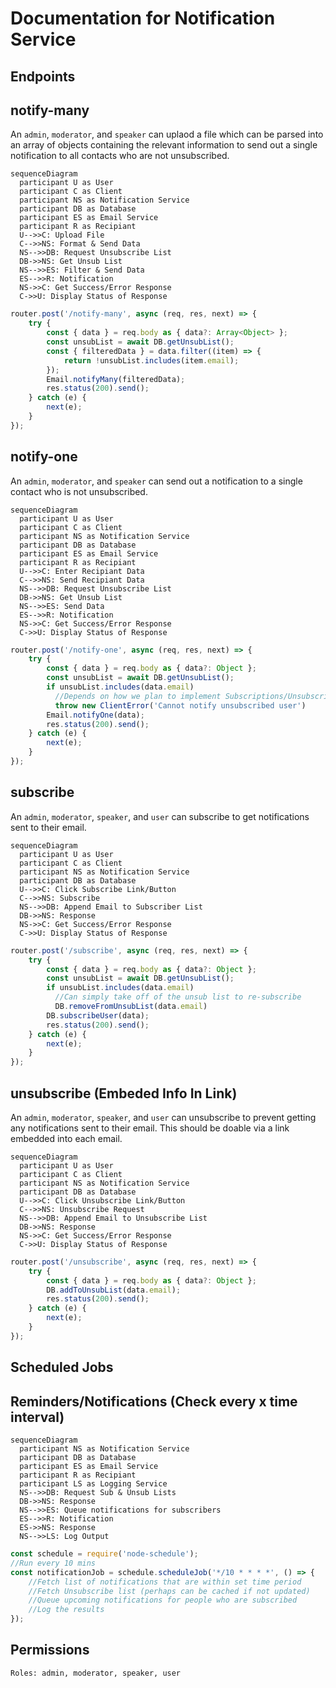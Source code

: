 # Documentation for Notification Service

## Endpoints

## notify-many

An `admin`, `moderator`, and `speaker` can uplaod a file which can be parsed into an array of objects containing the relevant information to send out a single notification to all contacts who are not unsubscribed.

```mermaid
sequenceDiagram
  participant U as User
  participant C as Client
  participant NS as Notification Service
  participant DB as Database
  participant ES as Email Service
  participant R as Recipiant
  U-->>C: Upload File
  C-->>NS: Format & Send Data
  NS-->>DB: Request Unsubscribe List
  DB->>NS: Get Unsub List
  NS-->>ES: Filter & Send Data
  ES-->>R: Notification
  NS->>C: Get Success/Error Response
  C->>U: Display Status of Response
```

```typescript
router.post('/notify-many', async (req, res, next) => {
    try {
        const { data } = req.body as { data?: Array<Object> };
        const unsubList = await DB.getUnsubList();
        const { filteredData } = data.filter((item) => {
            return !unsubList.includes(item.email);
        });
        Email.notifyMany(filteredData);
        res.status(200).send();
    } catch (e) {
        next(e);
    }
});
```

## notify-one

An `admin`, `moderator`, and `speaker` can send out a notification to a single contact who is not unsubscribed.

```mermaid
sequenceDiagram
  participant U as User
  participant C as Client
  participant NS as Notification Service
  participant DB as Database
  participant ES as Email Service
  participant R as Recipiant
  U-->>C: Enter Recipiant Data
  C-->>NS: Send Recipiant Data
  NS-->>DB: Request Unsubscribe List
  DB->>NS: Get Unsub List
  NS-->>ES: Send Data
  ES-->>R: Notification
  NS->>C: Get Success/Error Response
  C->>U: Display Status of Response
```

```typescript
router.post('/notify-one', async (req, res, next) => {
    try {
        const { data } = req.body as { data?: Object };
        const unsubList = await DB.getUnsubList();
        if unsubList.includes(data.email)
          //Depends on how we plan to implement Subscriptions/Unsubscribing
          throw new ClientError('Cannot notify unsubscribed user')
        Email.notifyOne(data);
        res.status(200).send();
    } catch (e) {
        next(e);
    }
});
```

## subscribe

An `admin`, `moderator`, `speaker`, and `user` can subscribe to get notifications sent to their email.

```mermaid
sequenceDiagram
  participant U as User
  participant C as Client
  participant NS as Notification Service
  participant DB as Database
  U-->>C: Click Subscribe Link/Button
  C-->>NS: Subscribe
  NS-->>DB: Append Email to Subscriber List
  DB->>NS: Response
  NS->>C: Get Success/Error Response
  C->>U: Display Status of Response
```

```typescript
router.post('/subscribe', async (req, res, next) => {
    try {
        const { data } = req.body as { data?: Object };
        const unsubList = await DB.getUnsubList();
        if unsubList.includes(data.email)
          //Can simply take off of the unsub list to re-subscribe
          DB.removeFromUnsubList(data.email)
        DB.subscribeUser(data);
        res.status(200).send();
    } catch (e) {
        next(e);
    }
});
```

## unsubscribe (Embeded Info In Link)

An `admin`, `moderator`, `speaker`, and `user` can unsubscribe to prevent getting any notifications sent to their email. This should be doable via a link embedded into each email.

```mermaid
sequenceDiagram
  participant U as User
  participant C as Client
  participant NS as Notification Service
  participant DB as Database
  U-->>C: Click Unsubscribe Link/Button
  C-->>NS: Unsubscribe Request
  NS-->>DB: Append Email to Unsubscribe List
  DB->>NS: Response
  NS->>C: Get Success/Error Response
  C->>U: Display Status of Response
```

```typescript
router.post('/unsubscribe', async (req, res, next) => {
    try {
        const { data } = req.body as { data?: Object };
        DB.addToUnsubList(data.email);
        res.status(200).send();
    } catch (e) {
        next(e);
    }
});
```

## Scheduled Jobs

## Reminders/Notifications (Check every x time interval)

```mermaid
sequenceDiagram
  participant NS as Notification Service
  participant DB as Database
  participant ES as Email Service
  participant R as Recipiant
  participant LS as Logging Service
  NS-->>DB: Request Sub & Unsub Lists
  DB->>NS: Response
  NS-->>ES: Queue notifications for subscribers
  ES-->>R: Notification
  ES->>NS: Response
  NS-->>LS: Log Output
```

```typescript
const schedule = require('node-schedule');
//Run every 10 mins
const notificationJob = schedule.scheduleJob('*/10 * * * *', () => {
    //Fetch list of notifications that are within set time period
    //Fetch Unsubscribe list (perhaps can be cached if not updated)
    //Queue upcoming notifications for people who are subscribed
    //Log the results
});
```

## Permissions

`Roles: admin, moderator, speaker, user`
